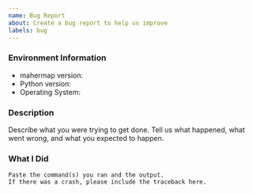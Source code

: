 ```yaml
---
name: Bug Report
about: Create a bug report to help us improve
labels: bug
---
```


<!-- Please search existing issues to avoid creating duplicates. -->

### Environment Information

-   mahermap version:
-   Python version:
-   Operating System:

### Description

Describe what you were trying to get done.
Tell us what happened, what went wrong, and what you expected to happen.

### What I Did

```
Paste the command(s) you ran and the output.
If there was a crash, please include the traceback here.
```
